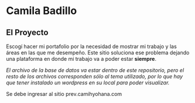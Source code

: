 # Camila Badillo

## El Proyecto
Escogí hacer mi portafolio por la necesidad de mostrar mi trabajo y las áreas en las que me desempeño. Este sitio soluciona ese problema dejando una plataforma en donde mi trabajo va a poder estar **siempre**.

_El archivo de la base de datos va estar dentro de este repositorio, pero el resto de los archivos corresponden sólo al tema utilizado, por lo que hay que tener instalado un wordpress en su local para poder visualizar._

Se debe ingresar al sitio prev.camihyohana.com
